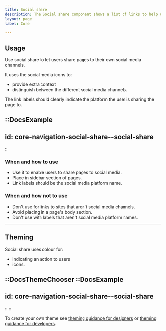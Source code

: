 ```yaml
---
title: Social share
description: The Social share component shows a list of links to help users to share pages to social media.
layout: page
label: Core

---
```


## Usage

Use social share to let users share pages to their own social media channels.

It uses the social media icons to:

- provide extra context
- distinguish between the different social media channels.

The link labels should clearly indicate the platform the user is sharing the page to.

::DocsExample
---
id: core-navigation-social-share--social-share
---
::

### When and how to use

- Use it to enable users to share pages to social media.
- Place in sidebar section of pages.
- Link labels should be the social media platform name.

### When and how not to use

- Don't use for links to sites that aren't social media channels.
- Avoid placing in a page's body section.
- Don't use with labels that aren't social media platform names.

---

## Theming

Social share uses colour for:

- indicating an action to users
- icons.

::DocsThemeChooser
  ::DocsExample
  ---
  id: core-navigation-social-share--social-share
  ---
  ::
::

To create your own theme see [theming guidance for designers](/design-system/design/theming-guidance-for-designers) or [theming guidance for developers](/design-system/develop/theming).
